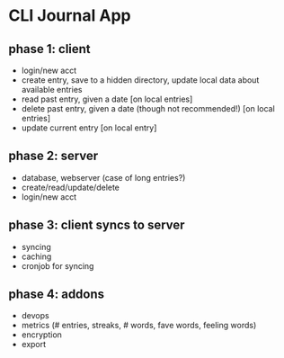 # CLI Journal App

## phase 1: client
* login/new acct
* create entry, save to a hidden directory, update local data about available entries
* read past entry, given a date [on local entries]
* delete past entry, given a date (though not recommended!) [on local entries]
* update current entry [on local entry]

## phase 2: server
* database, webserver (case of long entries?)
* create/read/update/delete
* login/new acct

## phase 3: client syncs to server
* syncing
* caching
* cronjob for syncing

## phase 4: addons
* devops
* metrics (# entries, streaks, # words, fave words, feeling words)
* encryption
* export
